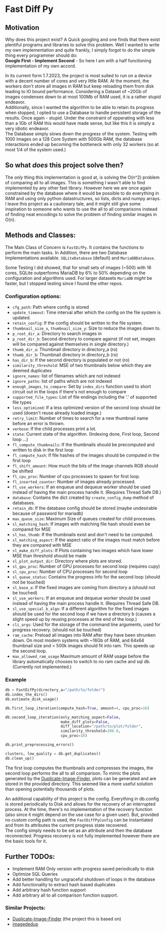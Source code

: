 # Fast Diff Py

## Motivation 
Why does this project exist? A Quick googling and one finds that there exist plentiful programs and libraries to solve this problem. Well I wanted to write my own implementation and quite frankly, I simply forgot to do the simple thing every programmer should do:  
**Google First - Implement Second** - So here I am with a half functioning implementation of my own accord.   

In its current form 1.7.2023, the project is most suited to run on a device with a decent number of cores and very little RAM. At the moment, the workers don't store all images in RAM but keep reloading them from disk leading to IO bound performance. Considering a Dataset of ~20Gb of images condenses down to at most 100Mb of RAM used, it is a rather stupid endeavor.    
Additionally, since I wanted the algorithm to be able to retain its progress when stopped, I opted to use a Database to handle persistent storage of the results. Once again - stupid. Under the constraint of opperating with less than a 1Gb of RAM this would have made sense, but like this it is simply a very idiotic endeavor.   
The Database simply slows down the progress of the system. Testing with 1000 Images on a 128 Core System with 500Gb RAM, the database interactions ended up becoming the bottleneck with only 32 workers (so at most 1/4 of the system used.)

## So what _does_ this project solve then?

The _only_ thing this implementation is good at, is solving the O(n^2) problem of comparing all to all images. This is something I wasn't able to find implemented by any other fast library. However here we are once again constrained by the database where it would be possible to do everything in RAM and using only python datastructures, so lists, dicts and numpy arrays.    
I leave this project as a cautionary tale, and it might still give some inspiration to someone who wants to use the all to all comparisons instead of finding neat encodings to solve the problem of finding similar images in O(n).


## Methods and Classes:
The Main Class of Concern is `FastDifPy`. It contains the functions to perform the main tasks. 
In Addition, there are two Database Implementations available. `SQLiteDatabase` (default) and `MariaDBDatabase`.

Some Testing I did showed, that for small sets of images (~500) with 16 cores, SQLite outperforms MariaDB by 6% to 50% depending on the configuration and algorithms used.
For larger datasets `MariaDB` _might_ be faster, but I stopped testing since I found the other repos.

### Configuration options:
- `cfg_path`: Path where config is stored
- `update_timeout`: Time interval after which the config on the file system is updated.
- `retain_config`: If the config should be written to the file system.
- `thumbnail_size_x`, `thumbnail_size_y`: Size to reduce the images down to.
- `p_root_dir_a`: Directory to search images in 
- `p_root_dir_b`: Second directory to compare against (if not set, images will be compared against themselves in single directory.)
- `thumb_dir_a`: Thumbnail directory in directory_a (ro)
- `thumb_dir_b`: Thumbnail directory in directory_b (ro)
- `has_dir_b`: If the second directory is populated or not (ro)
- `similarity_threshold`: MSE of two thumbnails below which they are deemed duplicates
- `ignore_names`: list of filenames which are not indexed
- `ignore_paths`: list of paths which are not indexed 
- `enough_images_to_compare`: Set by `index_dirs` function used to short circuit out in the loops if there's not enough to compare
- `supported_file_types`: List of file endings including the '.' of supported file types
- `less_optimized`: If a less optimized version of the second loop should be used (doesn't reuse already loaded image.)
- `retry_limit`: Number of times to search for a new thumbnail name before an error is thrown.
- `verbose`: If the child processes print a lot.
- `state`: Current state of the algorithm. (Indexing done, First loop, Second loop ...)
- `fl_compute_thumbnails`: If the thumbnails should be precomputed and written to disk in the first loop
- `fl_compute_hash`: If file hashes of the images should be computed in the first loop
- `fl_shift_amount`: How much the bits of the image channels RGB should be shifted
- `fl_cpu_proc`: Number of cpu processes to spawn for first loop.
- `fl_inserted_counter`: Number of images already processed.
- `fl_use_workers`: If an enqueue and dequeue worker should be used instead of having the main process handle it. (Requires Thread Safe DB.)
- `database`: Contains the dict created by `create_config_dump` method of databases.
- `retain_db`: If the database config should be stored (maybe undesirable because of password for mariadb)
- `max_queue_size`: Maximum Size of queues created for child processes.
- `sl_matching_hash`: If images with matching file hash should even be compared for MSE
- `sl_has_thumb`: If the thumbnails exist and don't need to be computed.
- `sl_matching_aspect`: If the aspect ratio of the images must match before they are compared with MSE
- `sl_make_diff_plots`: If Plots containing two images which have lower MSE than threshold should be made
- `sl_plot_output_dir`: Directory where plots are stored.
- `sl_gpu_proc`: Number of GPU processes for second loop (requires cupy)
- `sl_cpu_proc`: Number of CPU processes for second loop
- `sl_queue_status`: Contains the progress info for the second loop (should not be touched)
- `sl_base_a`: If the fixed images are coming from directory a (should not be touched)
- `sl_use_workers`: If an enqueue and dequeue worker should be used instead of having the main process handle it. (Requires Thread Safe DB.
- `sl_use_special_b_algo`: If a different algorithm for the fixed images should be used for the second loop if we have a directory b (causes a slight speed up by reusing processes at the end of the loop.)
- `cli_args`: Used for the storage of the command line arguments, used for progress recovery. (should not be touched)
- `ram_cache`: Preload all images into RAM after they have been shrunken down. On most modern systems with ~16Gb of RAM, and 64x64 thumbnail size and < 500k images should fit into ram. This speeds up the second loop. 
- `max_allowed_ram_usage` Maximum amount of RAM usage before the library automatically chooses to switch to no ram cache and sql db. (Currently not implemented.)

### Example
```python
db = FastDifPy(directory_a="/path/to/folder")
db.index_the_dirs()
db.estimate_disk_usage()

db.first_loop_iteration(compute_hash=True, amount=4, cpu_proc=16)

db.second_loop_iteration(only_matching_aspect=False,
                         make_diff_plots=False,
                         diff_location="/path/to/plot/folder",
                         similarity_threshold=200.0,
                         cpu_proc=16)

db.print_preprocessing_errors()

clusters, low_quality = db.get_duplicates()
db.clean_up()
```

The first loop computes the thumbnails and compresses the images, the second loop performs the all to all comparison. 
To mimic the plots generated by the [Duplicate-Image-Finder](https://github.com/elisemercury/Duplicate-Image-Finder), plots can be generated and are stored in the provided directory. This seemed like a more useful solution than opening potentially thousands of plots.

An additional capability of this project is the config. Everything in db.config is stored periodically to Disk and allows for the recovery of an interrupted process. At the time, there's no implementation of the recovery function (also since it might depend on the use case for a given user). But, provided no custom config path is used, the `FastDiffPyConfig` can be instantiated and from its attributes the current progress state recovered.   
The config simply needs to be set as an attribute and then the database reconnected. Progress recovery is not fully implemented however there are the basic tools for it.


## Further TODOs:
- Implement RAM Only version with progress saved periodically to disk
- Optimize SQL Queries
- Add better handling for ungraceful shutdown of loops in the database
- Add functionality to extract hash based duplicates
- Add arbitrary hash function support
- Add arbitrary all to all comparison function support.



### Similar Projects:
- [Duplicate-Image-Finder](https://github.com/elisemercury/Duplicate-Image-Finder) (the project this is based on)
- [imagededup](https://github.com/idealo/imagededup)